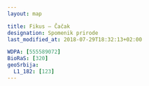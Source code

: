 ```yaml
---
layout: map

title: Fikus – Čačak
designation: Spomenik prirode
last_modified_at: 2018-07-29T18:32:13+02:00

WDPA: [555589072]
BioRaS: [320]
geoSrbija:
  L1_182: [123]
---
```

